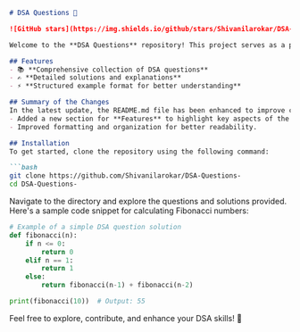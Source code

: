 ```markdown
# DSA Questions 🚀

![GitHub stars](https://img.shields.io/github/stars/Shivanilarokar/DSA-Questions-?style=social) ![Forks](https://img.shields.io/github/forks/Shivanilarokar/DSA-Questions-?style=social)

Welcome to the **DSA Questions** repository! This project serves as a platform for developers and learners to practice and enhance their skills in Data Structures and Algorithms (DSA). This repository is designed to help you improve your understanding of various data structures and algorithms through a collection of questions and solutions.

## Features
- 📚 **Comprehensive collection of DSA questions**
- ✍️ **Detailed solutions and explanations**
- ⚡ **Structured example format for better understanding**

## Summary of the Changes
In the latest update, the README.md file has been enhanced to improve clarity and structure. The following changes were made:
- Added a new section for **Features** to highlight key aspects of the repository.
- Improved formatting and organization for better readability.

## Installation
To get started, clone the repository using the following command:

```bash
git clone https://github.com/Shivanilarokar/DSA-Questions-
cd DSA-Questions-
```

Navigate to the directory and explore the questions and solutions provided. Here's a sample code snippet for calculating Fibonacci numbers:

```python
# Example of a simple DSA question solution
def fibonacci(n):
    if n <= 0:
        return 0
    elif n == 1:
        return 1
    else:
        return fibonacci(n-1) + fibonacci(n-2)

print(fibonacci(10))  # Output: 55
```

Feel free to explore, contribute, and enhance your DSA skills! 🎉
```